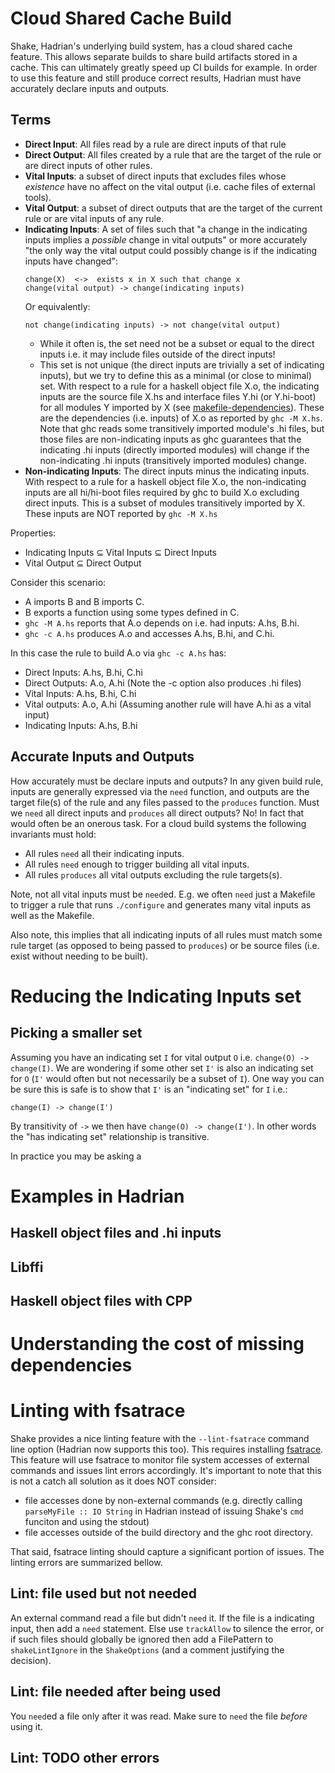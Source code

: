 # Cloud Shared Cache Build

Shake, Hadrian's underlying build system, has a cloud shared cache feature. This allows separate builds to share build artifacts stored in a cache. This can ultimately greatly speed up CI builds for example. In order to use this feature and still produce correct results, Hadrian must have accurately declare inputs and outputs.

## Terms

* **Direct Input**: All files read by a rule are direct inputs of that rule
* **Direct Output**: All files created by a rule that are the target of the rule or are direct inputs of other rules.
* **Vital Inputs**: a subset of direct inputs that excludes files whose *existence* have no affect on the vital output (i.e. cache files of external tools).
* **Vital Output**: a subset of direct outputs that are the target of the current rule or are vital inputs of any rule.
* **Indicating Inputs**: A set of files such that "a change in the indicating inputs implies a *possible* change in vital outputs" or more accurately "the only way the vital output could possibly change is if the indicating inputs have changed":
    ```
    change(X)  <->  exists x in X such that change x
    change(vital output) -> change(indicating inputs)
    ```
    Or equivalently:
    ```
    not change(indicating inputs) -> not change(vital output)
    ```
    * While it often is, the set need not be a subset or equal to the direct inputs i.e. it may include files outside of the direct inputs!
    * This set is not unique (the direct inputs are trivially a set of indicating inputs), but we try to define this as a minimal (or close to minimal) set. With respect to a rule for a haskell object file X.o, the indicating inputs are the source file X.hs and interface files Y.hi (or Y.hi-boot) for all modules Y imported by X (see [makefile-dependencies](https://downloads.haskell.org/~ghc/latest/docs/html/users_guide/separate_compilation.html#makefile-dependencies)). These are the dependencies (i.e. inputs) of X.o as reported by `ghc -M X.hs`. Note that ghc reads some transitively imported module's .hi files, but those files are non-indicating inputs as ghc guarantees that the indicating .hi inputs (directly imported modules) will change if the non-indicating .hi inputs (transitively imported modules) change.
* **Non-indicating Inputs**: The direct inputs minus the indicating inputs. With respect to a rule for a haskell object file X.o, the non-indicating inputs are all hi/hi-boot files required by ghc to build X.o excluding direct inputs. This is a subset of modules transitively imported by X. These inputs are NOT reported by `ghc -M X.hs`

Properties:
* Indicating Inputs ⊆ Vital Inputs ⊆ Direct Inputs
* Vital Output ⊆ Direct Output

Consider this scenario:

* A imports B and B imports C.
* B exports a function using some types defined in C.
* `ghc -M A.hs` reports that A.o depends on i.e. had inputs: A.hs, B.hi.
* `ghc -c A.hs` produces A.o and accesses A.hs, B.hi, and C.hi.

In this case the rule to build A.o via `ghc -c A.hs` has:

* Direct Inputs: A.hs, B.hi, C.hi
* Direct Outputs: A.o, A.hi  (Note the -c option also produces .hi files)
* Vital Inputs: A.hs, B.hi, C.hi
* Vital outputs: A.o, A.hi  (Assuming another rule will have A.hi as a vital input)
* Indicating Inputs: A.hs, B.hi

## Accurate Inputs and Outputs

How accurately must be declare inputs and outputs? In any given build rule, inputs are generally expressed via the `need` function, and outputs are the target file(s) of the rule and any files passed to the `produces` function. Must we `need` all direct inputs and `produces` all direct outputs? No! In fact that would often be an onerous task. For a cloud build systems the following invariants must hold:

* All rules `need` all their indicating inputs.
* All rules `need` enough to trigger building all vital inputs.
* All rules `produces` all vital outputs excluding the rule targets(s).

Note, not all vital inputs must be `need`ed. E.g. we often `need` just a Makefile to trigger a rule that runs `./configure` and generates many vital inputs as well as the Makefile.

Also note, this implies that all indicating inputs of all rules must match some rule target (as opposed to being passed to `produces`) or be source files (i.e. exist without needing to be built).

# Reducing the Indicating Inputs set

## Picking a smaller set 

Assuming you have an indicating set `I` for vital output `O` i.e. `change(O) -> change(I)`. We are wondering if some other set `I'` is also an indicating set for `O` (`I'` would often but not necessarily be a subset of `I`). One way you can be sure this is safe is to show that `I'` is an "indicating set" for `I` i.e.:

```
change(I) -> change(I')
```

By transitivity of `->` we then have `change(O) -> change(I')`. In other words the "has indicating set" relationship is transitive.

In practice you may be asking a

# Examples in Hadrian

## Haskell object files and .hi inputs

## Libffi

## Haskell object files with CPP

# Understanding the cost of missing dependencies 

# Linting with fsatrace

Shake provides a nice linting feature with the `--lint-fsatrace` command line option (Hadrian now supports this too). This requires installing [fsatrace](https://github.com/jacereda/fsatrace). This feature will use fsatrace to monitor file system accesses of external commands and issues lint errors accordingly. It's important to note that this is not a catch all solution as it does NOT consider:

* file accesses done by non-external commands (e.g. directly calling `parseMyFile :: IO String` in Hadrian instead of issuing Shake's `cmd` funciton and using the stdout)
* file accesses outside of the build directory and the ghc root directory.

That said, fsatrace linting should capture a significant portion of issues. The linting errors are summarized bellow.

## Lint: file used but not needed

An external command read a file but didn't `need` it. If the file is a indicating input, then add a `need` statement. Else use `trackAllow` to silence the error, or if such files should globally be ignored then add a FilePattern to `shakeLintIgnore` in the `ShakeOptions` (and a comment justifying the decision).

## Lint: file needed after being used

You `need`ed a file only after it was read. Make sure to `need` the file *before* using it.

## Lint: TODO other errors 